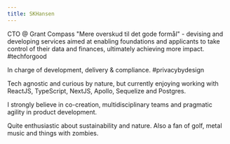 ```yaml
---
title: SKHansen
---
```


CTO @ Grant Compass "Mere overskud til det gode formål" - devising and developing services aimed at enabling foundations and applicants to take control of their data and finances, ultimately achieving more impact. #techforgood

In charge of development, delivery & compliance. #privacybydesign

Tech agnostic and curious by nature, but currently enjoying working with ReactJS, TypeScript, NextJS, Apollo, Sequelize and Postgres.

I strongly believe in co-creation, multidisciplinary teams and pragmatic agility in product development.

Quite enthusiastic about sustainability and nature.
Also a fan of golf, metal music and things with zombies.

